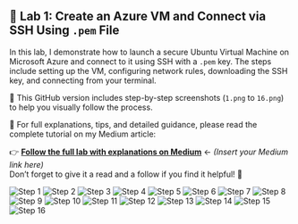 ## 🧪 Lab 1: Create an Azure VM and Connect via SSH Using `.pem` File

In this lab, I demonstrate how to launch a secure Ubuntu Virtual Machine on Microsoft Azure and connect to it using SSH with a `.pem` key. The steps include setting up the VM, configuring network rules, downloading the SSH key, and connecting from your terminal.

📸 This GitHub version includes step-by-step screenshots (`1.png` to `16.png`) to help you visually follow the process.

🔗 For full explanations, tips, and detailed guidance, please read the complete tutorial on my Medium article:

👉 **[Follow the full lab with explanations on Medium]([#](https://medium.com/@sirohi-v/lab-1-create-an-azure-vm-and-connect-via-ssh-using-pem-file-15b3e28ec93a))** ← *(Insert your Medium link here)*  
Don’t forget to give it a read and a follow if you find it helpful! 🙌


![Step 1](./images/1.png)
![Step 2](./images/2.png)
![Step 3](./images/3.png)
![Step 4](./images/4.png)
![Step 5](./images/5.png)
![Step 6](./images/6.png)
![Step 7](./images/7.png)
![Step 8](./images/8.png)
![Step 9](./images/9.png)
![Step 10](./images/10.png)
![Step 11](./images/11.png)
![Step 12](./images/12.png)
![Step 13](./images/13.png)
![Step 14](./images/14.png)
![Step 15](./images/15.png)
![Step 16](./images/16.png)
